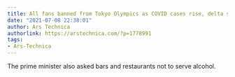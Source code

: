 ```yaml
---
title: All fans banned from Tokyo Olympics as COVID cases rise, delta spreads
date: "2021-07-08 22:38:01"
author: Ars Technica
authorlink: https://arstechnica.com/?p=1778991
tags:
- Ars-Technica
---
```

The prime minister also asked bars and restaurants not to serve alcohol.